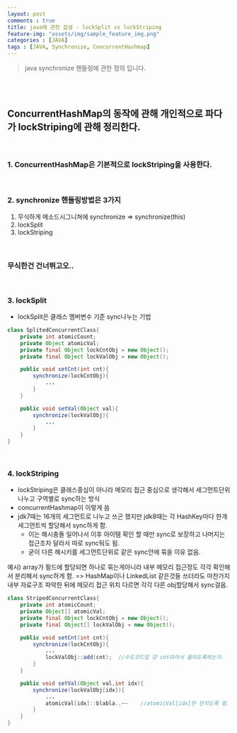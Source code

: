 ```yaml
---
layout: post
comments : true
title: java에 관한 잡설 - lockSplit vs lockStriping
feature-img: "assets/img/sample_feature_img.png"
categories : [JAVA]
tags : [JAVA, Synchronize, ConcurrentHashmap]
---
```


> java synchronize 핸들링에 관한 정의 입니다.

<br/>
<br/>

## ConcurrentHashMap의 동작에 관해 개인적으로 파다가 lockStriping에 관해 정리한다.
<br/>

### 1. ConcurrentHashMap은 기본적으로 lockStriping을 사용한다.

<br/>

### 2. synchronize 핸들링방법은 3가지
1. 무식하게 메소드시그니쳐에 synchronize => synchronize(this)
1. lockSplit 
1. lockStriping

<br/>

### 무식한건 건너뛰고오..

<br/>

### 3. lockSplit
- lockSplit은 클래스 멤버변수 기준 sync나누는 기법

~~~java
class SplitedConcurrentClass{
    private int atomicCount;
    private Object atomicVal;
    private final Object lockCntObj = new Object();
    private final Object lockValObj = new Object();

    public void setCnt(int cnt){
        synchronize(lockCntObj){
            ...
        }
    }

    public void setVal(Object val){
        synchronize(lockValObj){
            ...
        }
    }
}
~~~

<br/>

### 4. lockStriping
- lockStriping은 클래스중심이 아니라 메모리 접근 중심으로 생각해서 세그먼트단위 나누고 구역별로 sync하는 방식
- concurrentHashmap이 이렇게 씀
- jdk7때는 16개의 세그먼트로 나누고 쓰곤 했지만 jdk8때는 각 HashKey마다 한개 세그먼트씩 할당해서 sync하게 함.
    - 이는 해시충돌 일어나서 이후 아이템 확인 할 때만 sync로 보장하고 나머지는 접근조차 달라서 따로 sync둬도 됨.
    - 굳이 다른 해시키를 세그먼트단위로 같은 sync안에 묶을 이유 없음.

예시) array가 필드에 할당되면 하나로 묶는게아니라 내부 메모리 접근정도 각각 확인해서 분리해서 sync하게 함. => HashMap이나 LinkedList 같은것들 쓰더라도 마찬가지 내부 자료구조 파악한 뒤에 메모리 접근 위치 다르면 각각 다른 obj할당해서 sync걸음.
~~~java
class StripedConcurrentClass{
    private int atomicCount;
    private Object[] atomicVal;
    private final Object lockCntObj = new Object();
    private final Object[] lockValObj = new Object();

    public void setCnt(int cnt){
        synchronize(lockCntObj){
            ...
            lockValObj::add(cnt);  //수도코드임 걍 cnt따라서 올리도록하는거.
        }
    }

    public void setVal(Object val,int idx){
        synchronize(lockValObj[idx]){
            ...
            atomicVal[idx]::blabla..~~    //atomicVal[idx]만 만지도록 함.
        }
    }
}
~~~